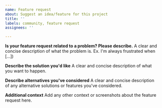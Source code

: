 ```yaml
---
name: Feature request
about: Suggest an idea/feature for this project
title: ''
labels: community, feature request
assignees: ''

---
```


**Is your feature request related to a problem? Please describe.**
A clear and concise description of what the problem is. Ex. I'm always frustrated when \[...\])

**Describe the solution you'd like**
A clear and concise description of what you want to happen.

**Describe alternatives you've considered**
A clear and concise description of any alternative solutions or features you've considered.

**Additional context**
Add any other context or screenshots about the feature request here.